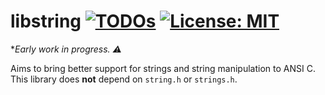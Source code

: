 # libstring [![TODOs](https://badgen.net/https/api.tickgit.com/badgen/github.com/carmesim/libstring)](https://www.tickgit.com/browse?repo=github.com/carmesim/libstring) [![License: MIT](https://img.shields.io/badge/License-MIT-yellow.svg)](https://opensource.org/licenses/MIT)

  **Early work in progress. ⚠️*

Aims to bring better support for strings and string manipulation to ANSI C. This library does **not** depend on `string.h` or `strings.h`.
